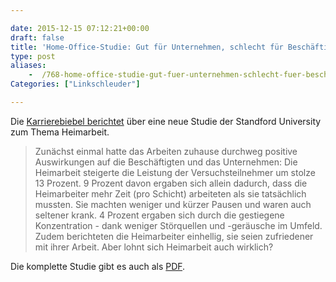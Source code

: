 ```yaml
---

date: 2015-12-15 07:12:21+00:00
draft: false
title: 'Home-Office-Studie: Gut für Unternehmen, schlecht für Beschäftigte'
type: post
aliases:
    -  /768-home-office-studie-gut-fuer-unternehmen-schlecht-fuer-beschaeftigte/
Categories: ["Linkschleuder"]

---
```


Die [Karrierebiebel berichtet](http://karrierebibel.de/home-office-bilanz-gut-fuer-unternehmen-schlecht-fuer-heimarbeiter/) über eine neue Studie der Standford University zum Thema Heimarbeit.

> Zunächst einmal hatte das Arbeiten zuhause durchweg positive Auswirkungen auf die Beschäftigten und das Unternehmen: Die Heimarbeit steigerte die Leistung der Versuchsteilnehmer um stolze 13 Prozent. 9 Prozent davon ergaben sich allein dadurch, dass die Heimarbeiter mehr Zeit (pro Schicht) arbeiteten als sie tatsächlich mussten. Sie machten weniger und kürzer Pausen und waren auch seltener krank. 4 Prozent ergaben sich durch die gestiegene Konzentration - dank weniger Störquellen und -geräusche im Umfeld. Zudem berichteten die Heimarbeiter einhellig, sie seien zufriedener mit ihrer Arbeit. Aber lohnt sich Heimarbeit auch wirklich?

Die komplette Studie gibt es auch als [PDF](http://web.stanford.edu/~nbloom/WFH.pdf).
